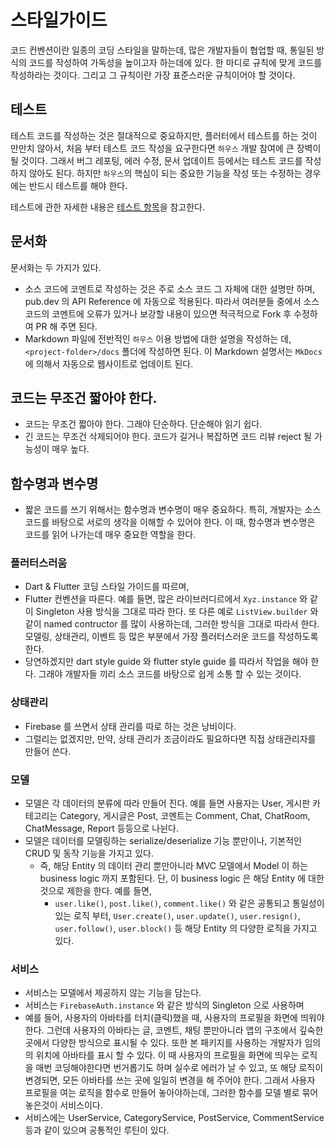 # 스타일가이드


코드 컨벤션이란 일종의 코딩 스타일을 말하는데, 많은 개발자들이 협업할 때, 통일된 방식의 코드를 작성하여 가독성을 높이고자 하는데에 있다. 한 마디로 규칙에 맞게 코드를 작성하라는 것이다. 그리고 그 규칙이란 가장 표준스러운 규칙이어야 할 것이다.


## 테스트

테스트 코드를 작성하는 것은 절대적으로 중요하지만, 플러터에서 테스트를 하는 것이 만만치 않아서, 처음 부터 테스트 코드 작성을 요구한다면 `하우스` 개발 참여에 큰 장벽이 될 것이다. 그래서 버그 레포팅, 에러 수정, 문서 업데이트 등에서는 테스트 코드를 작성하지 않아도 된다. 하지만 `하우스`의 핵심이 되는 중요한 기능을 작성 또는 수정하는 경우에는 반드시 테스트를 해야 한다.

테스트에 관한 자세한 내용은 [테스트 항목](./test.md)을 참고한다.

## 문서화

문서화는 두 가지가 있다.

- 소스 코드에 코멘트로 작성하는 것은 주로 소스 코드 그 자체에 대한 설명만 하며, pub.dev 의 API Reference 에 자동으로 적용된다. 따라서 여러분들 중에서 소스 코드의 코멘트에 오류가 있거나 보강할 내용이 있으면 적극적으로 Fork 후 수정하여 PR 해 주면 된다.
- Markdown 파일에 전반적인 `하우스` 이용 방법에 대한 설명을 작성하는 데, `<project-folder>/docs` 폴더에 작성하면 된다. 이 Markdown 설명서는 `MkDocs` 에 의해서 자동으로 웹사이트로 업데이트 된다.




## 코드는 무조건 짧아야 한다.

- 코드는 무조건 짧아야 한다. 그래야 단순하다. 단순해야 읽기 쉽다.
- 긴 코드는 무조건 삭제되어야 한다. 코드가 길거나 복잡하면 코드 리뷰 reject 될 가능성이 매우 높다.

## 함수명과 변수명

- 짧은 코드를 쓰기 위해서는 함수명과 변수명이 매우 중요하다. 특히, 개발자는 소스 코드를 바탕으로 서로의 생각을 이해할 수 있어야 한다. 이 때, 함수명과 변수명은 코드를 읽어 나가는데 매우 중요한 역할을 한다.









### 플러터스러움

- Dart & Flutter 코딩 스타일 가이드를 따르며,
- Flutter 컨벤션을 따른다. 예를 들면, 많은 라이브러디르에서 `Xyz.instance` 와 같이 Singleton 사용 방식을 그대로 따라 한다. 또 다른 예로 `ListView.builder` 와 같이 named contructor 를 많이 사용하는데, 그러한 방식을 그대로 따라서 한다. 모델링, 상태관리, 이벤트 등 많은 부분에서 가장 플러터스러운 코드를 작성하도록 한다.
- 당연하겠지만 dart style guide 와 flutter style guide 를 따라서 작업을 해야 한다. 그래야 개발자들 끼리 소스 코드를 바탕으로 쉽게 소통 할 수 있는 것이다.


### 상태관리

- Firebase 를 쓰면서 상태 관리를 따로 하는 것은 낭비이다.
- 그럴리는 없겠지만, 만약, 상태 관리가 조금이라도 필요하다면 직접 상태관리자를 만들어 쓴다.



### 모델

- 모델은 각 데이터의 분류에 따라 만들어 진다. 예를 들면 사용자는 User, 게시판 카테고리는 Category, 게시글은 Post, 코멘트는 Comment, Chat, ChatRoom, ChatMessage, Report 등등으로 나뉜다.
- 모델은 데이터를 모델링하는 serialize/deserialize 기능 뿐만이나, 기본적인 CRUD 및 동작 기능을 가지고 있다.
    - 즉, 해당 Entity 의 데이터 관리 뿐만아니라 MVC 모델에서 Model 이 하는 business logic 까지 포함된다. 단, 이 business logic 은 해당 Entity 에 대한 것으로 제한을 한다. 예를 들면,
        - `user.like()`, `post.like()`, `comment.like()` 와 같은 공통되고 통일성이 있는 로직 부터, `User.create()`, `user.update()`, `user.resign()`, `user.follow()`, `user.block()` 등 해당 Entity 의 다양한 로직을 가지고 있다.



### 서비스

- 서비스는 모델에서 제공하지 않는 기능을 담는다.
- 서비스는 `FirebaseAuth.instance` 와 같은 방식의 Singleton 으로 사용하며
- 예를 들어, 사용자의 아바타를 터치(클릭)했을 때, 사용자의 프로필을 화면에 띄워야 한다. 그런데 사용자의 아바타는 글, 코멘트, 채팅 뿐만아니라 앱의 구조에서 깊숙한 곳에서 다양한 방식으로 표시될 수 있다. 또한 본 패키지를 사용하는 개발자가 임의의 위치에 아바타를 표시 할 수 있다. 이 때 사용자의 프로필을 화면에 띄우는 로직을 매번 코딩해야한다면 번거롭기도 하며 실수로 에러가 날 수 있고, 또 해당 로직이 변경되면, 모든 아바타를 쓰는 곳에 일일히 변경을 해 주어야 한다. 그래서 사용자 프로필을 여는 로직을 함수로 만들어 놓아야하는데, 그러한 함수를 모델 별로 묶어 놓은것이 서비스이다.
- 서비스에는 UserService, CategoryService, PostService, CommentService 등과 같이 있으며 공통적인 루틴이 있다.

